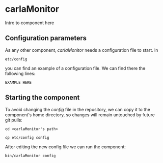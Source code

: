 # carlaMonitor
Intro to component here


## Configuration parameters
As any other component, *carlaMonitor* needs a configuration file to start. In
```
etc/config
```
you can find an example of a configuration file. We can find there the following lines:
```
EXAMPLE HERE
```

## Starting the component
To avoid changing the *config* file in the repository, we can copy it to the component's home directory, so changes will remain untouched by future git pulls:

```
cd <carlaMonitor's path> 
```
```
cp etc/config config
```

After editing the new config file we can run the component:

```
bin/carlaMonitor config
```
